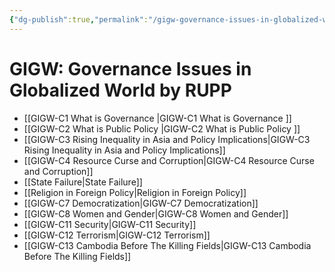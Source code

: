 ```yaml
---
{"dg-publish":true,"permalink":"/gigw-governance-issues-in-globalized-world-by-rupp/","tags":["Book"]}
---
```



# GIGW: Governance Issues in Globalized World by RUPP


- [[GIGW-C1 What is Governance \|GIGW-C1 What is Governance ]]
- [[GIGW-C2 What is Public Policy \|GIGW-C2 What is Public Policy ]]
- [[GIGW-C3 Rising Inequality in Asia and Policy Implications\|GIGW-C3 Rising Inequality in Asia and Policy Implications]]
- [[GIGW-C4 Resource Curse and Corruption\|GIGW-C4 Resource Curse and Corruption]]
- [[State Failure\|State Failure]]
- [[Religion in Foreign Policy\|Religion in Foreign Policy]]
- [[GIGW-C7 Democratization\|GIGW-C7 Democratization]]
- [[GIGW-C8 Women and Gender\|GIGW-C8 Women and Gender]]
- [[GIGW-C11 Security\|GIGW-C11 Security]]
- [[GIGW-C12 Terrorism\|GIGW-C12 Terrorism]]
- [[GIGW-C13 Cambodia Before The Killing Fields\|GIGW-C13 Cambodia Before The Killing Fields]]